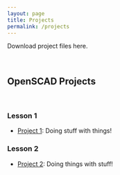 ```yaml
---
layout: page
title: Projects
permalink: /projects
---
```

Download project files here.

<br>

## OpenSCAD Projects

<br>

### Lesson 1
- [Project 1](https://github.com/funkonaut/openSCAD_lessons): Doing stuff with things!

### Lesson 2
- [Project 2](https://github.com/funkonaut/openSCAD_lessons): Doing things with stuff!